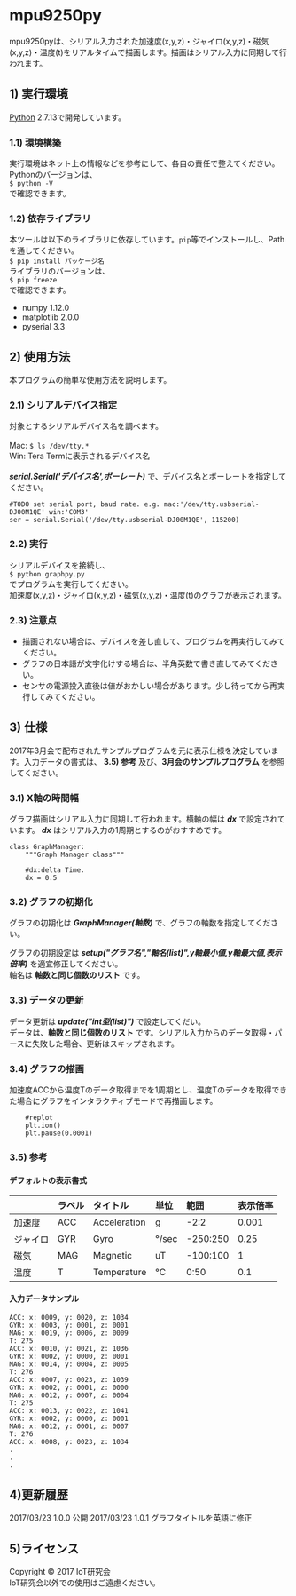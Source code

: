 mpu9250py
======================

mpu9250pyは、シリアル入力された加速度(x,y,z)・ジャイロ(x,y,z)・磁気(x,y,z)・温度(t)をリアルタイムで描画します。描画はシリアル入力に同期して行われます。

## 1) 実行環境
[Python](https://www.python.org) 2.7.13で開発しています。

### 1.1) 環境構築 ###
実行環境はネット上の情報などを参考にして、各自の責任で整えてください。<br/>Pythonのバージョンは、<br/>`$ python -V`<br/>で確認できます。

### 1.2) 依存ライブラリ ###
本ツールは以下のライブラリに依存しています。`pip`等でインストールし、Pathを通してください。<br/> `$ pip install パッケージ名`<br/>ライブラリのバージョンは、<br/>`$ pip freeze`<br/>で確認できます。

- numpy 1.12.0
- matplotlib 2.0.0
- pyserial 3.3

## 2) 使用方法
本プログラムの簡単な使用方法を説明します。
### 2.1) シリアルデバイス指定 ###
対象とするシリアルデバイス名を調べます。<br/><br/>Mac: `$ ls /dev/tty.*`<br/>Win: Tera Termに表示されるデバイス名<br/><br/> ***serial.Serial('デバイス名',ボーレート)*** で、デバイス名とボーレートを指定してください。

```
#TODO set serial port, baud rate. e.g. mac:'/dev/tty.usbserial-DJ00M1QE' win:'COM3'
ser = serial.Serial('/dev/tty.usbserial-DJ00M1QE', 115200)
```

### 2.2) 実行 ###
シリアルデバイスを接続し、<br/>`$ python graphpy.py`<br/>でプログラムを実行してください。<br/>加速度(x,y,z)・ジャイロ(x,y,z)・磁気(x,y,z)・温度(t)のグラフが表示されます。


### 2.3) 注意点 ###
+ 描画されない場合は、デバイスを差し直して、プログラムを再実行してみてください。
+ グラフの日本語が文字化けする場合は、半角英数で書き直してみてください。
+ センサの電源投入直後は値がおかしい場合があります。少し待ってから再実行してみてください。

## 3) 仕様
2017年3月会で配布されたサンプルプログラムを元に表示仕様を決定しています。入力データの書式は、 **3.5) 参考** 及び、**3月会のサンプルプログラム** を参照してください。

### 3.1) X軸の時間幅 ###
グラフ描画はシリアル入力に同期して行われます。横軸の幅は ***dx*** で設定されています。 ***dx*** はシリアル入力の1周期とするのがおすすめです。

```
class GraphManager:
    """Graph Manager class"""

    #dx:delta Time.
    dx = 0.5
```

### 3.2) グラフの初期化 ###
グラフの初期化は ***GraphManager(軸数)*** で、グラフの軸数を指定してください。

グラフの初期設定は ***setup("グラフ名","軸名(list)",y軸最小値,y軸最大値,表示倍率)*** を適宜修正してください。<br/>軸名は **軸数と同じ個数のリスト** です。

### 3.3) データの更新 ###
データ更新は ***update("int型(list)")*** で設定してくだい。<br/>データは、**軸数と同じ個数のリスト** です。シリアル入力からのデータ取得・パースに失敗した場合、更新はスキップされます。

### 3.4) グラフの描画 ###
加速度ACCから温度Tのデータ取得までを1周期とし、温度Tのデータを取得できた場合にグラフをインタラクティブモードで再描画します。

```
	#replot
	plt.ion()
	plt.pause(0.0001)
```

### 3.5) 参考 ###

#### デフォルトの表示書式 ####

||ラベル|タイトル|単位|範囲|表示倍率|
|:---|:---|:---|:---|:---|:---|
|加速度| ACC |Acceleration|g|-2:2|0.001|
|ジャイロ| GYR |Gyro|°/sec|-250:250|0.25|
|磁気| MAG |Magnetic|uT|-100:100|1|
|温度| T |Temperature|°C|0:50|0.1|


#### 入力データサンプル ####
```
ACC: x: 0009, y: 0020, z: 1034
GYR: x: 0003, y: 0001, z: 0001
MAG: x: 0019, y: 0006, z: 0009
T: 275
ACC: x: 0010, y: 0021, z: 1036
GYR: x: 0002, y: 0000, z: 0001
MAG: x: 0014, y: 0004, z: 0005
T: 276
ACC: x: 0007, y: 0023, z: 1039
GYR: x: 0002, y: 0001, z: 0000
MAG: x: 0012, y: 0007, z: 0004
T: 275
ACC: x: 0013, y: 0022, z: 1041
GYR: x: 0002, y: 0000, z: 0001
MAG: x: 0012, y: 0001, z: 0007
T: 276
ACC: x: 0008, y: 0023, z: 1034
.
.
.
```

## 4)更新履歴

2017/03/23  1.0.0    公開
2017/03/23  1.0.1    グラフタイトルを英語に修正

## 5)ライセンス
Copyright &copy; 2017 IoT研究会<br/>
IoT研究会以外での使用はご遠慮ください。
